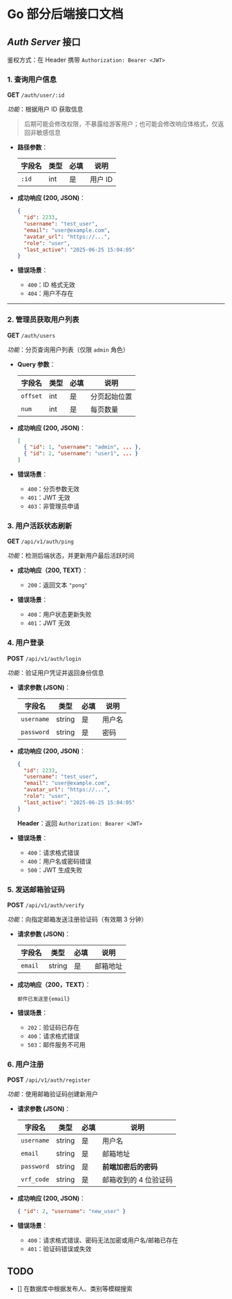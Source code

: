 # Go 部分后端接口文档

## *Auth Server* 接口

鉴权方式：在 Header 携带 `Authorization: Bearer <JWT>`

### 1. 查询用户信息  

**GET** `/auth/user/:id`  

*功能*：根据用户 ID 获取信息

> 后期可能会修改权限，不暴露给游客用户；也可能会修改响应体格式，仅返回非敏感信息

- **路径参数**：  

  | 字段名 | 类型 | 必填 | 说明    |
  | ------ | ---- | ---- | ------- |
  | `:id`  | int  | 是   | 用户 ID |

- **成功响应 (200, JSON)**：  

  ```json
  {
    "id": 2233,
    "username": "test_user",
    "email": "user@example.com",
    "avatar_url": "https://...",
    "role": "user",
    "last_active": "2025-06-25 15:04:05"
  }
  ```

- **错误场景**：  

  - `400`：ID 格式无效  
  - `404`：用户不存在  

---

### 2. 管理员获取用户列表  

**GET** `/auth/users`  

*功能*：分页查询用户列表（仅限 `admin` 角色） 

- **Query 参数**：  

  | 字段名   | 类型 | 必填 | 说明         |
  | -------- | ---- | ---- | ------------ |
  | `offset` | int  | 是   | 分页起始位置 |
  | `num`    | int  | 是   | 每页数量     |

- **成功响应 (200, JSON)**：  

  ```json
  [
    { "id": 1, "username": "admin", ... },
    { "id": 2, "username": "user1", ... }
  ]
  ```

- **错误场景**：  

  - `400`：分页参数无效 
  - `401`：JWT 无效
  - `403`：非管理员申请  

### 3. 用户活跃状态刷新  

**GET** `/api/v1/auth/ping`  

*功能*：检测后端状态，并更新用户最后活跃时间

- **成功响应（200, TEXT）**：  

  - `200`：返回文本 `"pong"`  

- **错误场景**：

  - `400`：用户状态更新失败  
  - `401`：JWT 无效   

### 4. 用户登录

**POST** `/api/v1/auth/login`  

*功能*：验证用户凭证并返回身份信息

- **请求参数 (JSON)**：  

  | 字段名     | 类型   | 必填 | 说明   |
  | ---------- | ------ | ---- | ------ |
  | `username` | string | 是   | 用户名 |
  | `password` | string | 是   | 密码   |

- **成功响应 (200, JSON)**：  

  ```json
  {
    "id": 2233,
    "username": "test_user",
    "email": "user@example.com",
    "avatar_url": "https://...",
    "role": "user",
    "last_active": "2025-06-25 15:04:05"
  }
  ```

  **Header**：返回 `Authorization: Bearer <JWT>`  

- **错误场景**：  

  - `400`：请求格式错误  
  - `400`：用户名或密码错误  
  - `500`：JWT 生成失败  

### 5. 发送邮箱验证码  

**POST** `/api/v1/auth/verify`  

*功能*：向指定邮箱发送注册验证码（有效期 3 分钟）

- **请求参数 (JSON)**：  

  | 字段名  | 类型   | 必填 | 说明     |
  | ------- | ------ | ---- | -------- |
  | `email` | string | 是   | 邮箱地址 |

- **成功响应（200，TEXT）**：  

  ```text
  邮件已发送至{email}
  ```
- **错误场景**：

  - `202`：验证码已存在
  - `400`：请求格式错误
  - `503`：邮件服务不可用


### 6. 用户注册  

**POST** `/api/v1/auth/register`  

*功能*：使用邮箱验证码创建新用户

- **请求参数 (JSON)**：  

  | 字段名     | 类型   | 必填 | 说明                  |
  | ---------- | ------ | ---- | --------------------- |
  | `username` | string | 是   | 用户名                |
  | `email`    | string | 是   | 邮箱地址              |
  | `password` | string | 是   | **前端加密后的密码**  |
  | `vrf_code` | string | 是   | 邮箱收到的 4 位验证码 |

- **成功响应 (200, JSON)**：  

  ```json
  { "id": 2, "username": "new_user" }
  ```

- **错误场景**：  

  - `400`：请求格式错误、密码无法加密或用户名/邮箱已存在
  - `401`：验证码错误或失效

## TODO

- [] 在数据库中根据发布人、类别等模糊搜索

